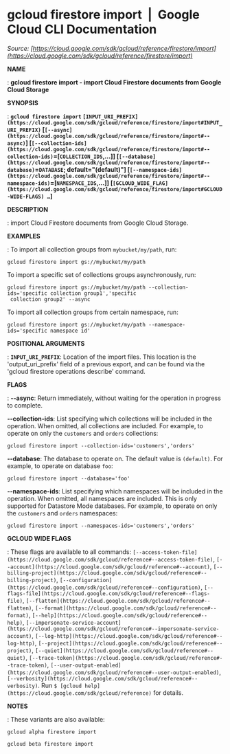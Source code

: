 # gcloud firestore import  |  Google Cloud CLI Documentation

*Source: [https://cloud.google.com/sdk/gcloud/reference/firestore/import](https://cloud.google.com/sdk/gcloud/reference/firestore/import)*

**NAME**

: **gcloud firestore import - import Cloud Firestore documents from Google Cloud Storage**

**SYNOPSIS**

: **`gcloud firestore import` `[INPUT_URI_PREFIX](https://cloud.google.com/sdk/gcloud/reference/firestore/import#INPUT_URI_PREFIX)` [`[--async](https://cloud.google.com/sdk/gcloud/reference/firestore/import#--async)`] [`[--collection-ids](https://cloud.google.com/sdk/gcloud/reference/firestore/import#--collection-ids)`=[`COLLECTION_IDS`,…]] [`[--database](https://cloud.google.com/sdk/gcloud/reference/firestore/import#--database)`=`DATABASE`; default="(default)"] [`[--namespace-ids](https://cloud.google.com/sdk/gcloud/reference/firestore/import#--namespace-ids)`=[`NAMESPACE_IDS`,…]] [`[GCLOUD_WIDE_FLAG](https://cloud.google.com/sdk/gcloud/reference/firestore/import#GCLOUD-WIDE-FLAGS) …`]**

**DESCRIPTION**

: import Cloud Firestore documents from Google Cloud Storage.

**EXAMPLES**

: To import all collection groups from `mybucket/my/path`, run:

```
gcloud firestore import gs://mybucket/my/path
```

To import a specific set of collections groups asynchronously, run:

```
gcloud firestore import gs://mybucket/my/path --collection-ids='specific collection group1','specific
 collection group2' --async
```

To import all collection groups from certain namespace, run:

```
gcloud firestore import gs://mybucket/my/path --namespace-ids='specific namespace id'
```

**POSITIONAL ARGUMENTS**

: **`INPUT_URI_PREFIX`**:
Location of the import files.
This location is the 'output_uri_prefix' field of a previous export, and can be
found via the 'gcloud firestore operations describe' command.

**FLAGS**

: **--async**:
Return immediately, without waiting for the operation in progress to complete.

**--collection-ids**:
List specifying which collections will be included in the operation. When
omitted, all collections are included.
For example, to operate on only the `customers` and
`orders` collections:

```
gcloud firestore import --collection-ids='customers','orders'
```

**--database**:
The database to operate on. The default value is `(default)`.
For example, to operate on database `foo`:

```
gcloud firestore import --database='foo'
```

**--namespace-ids**:
List specifying which namespaces will be included in the operation. When
omitted, all namespaces are included.
This is only supported for Datastore Mode databases.
For example, to operate on only the `customers` and
`orders` namespaces:

```
gcloud firestore import --namespaces-ids='customers','orders'
```

**GCLOUD WIDE FLAGS**

: These flags are available to all commands: `[--access-token-file](https://cloud.google.com/sdk/gcloud/reference#--access-token-file)`,
`[--account](https://cloud.google.com/sdk/gcloud/reference#--account)`, `[--billing-project](https://cloud.google.com/sdk/gcloud/reference#--billing-project)`,
`[--configuration](https://cloud.google.com/sdk/gcloud/reference#--configuration)`,
`[--flags-file](https://cloud.google.com/sdk/gcloud/reference#--flags-file)`,
`[--flatten](https://cloud.google.com/sdk/gcloud/reference#--flatten)`, `[--format](https://cloud.google.com/sdk/gcloud/reference#--format)`, `[--help](https://cloud.google.com/sdk/gcloud/reference#--help)`, `[--impersonate-service-account](https://cloud.google.com/sdk/gcloud/reference#--impersonate-service-account)`,
`[--log-http](https://cloud.google.com/sdk/gcloud/reference#--log-http)`,
`[--project](https://cloud.google.com/sdk/gcloud/reference#--project)`, `[--quiet](https://cloud.google.com/sdk/gcloud/reference#--quiet)`, `[--trace-token](https://cloud.google.com/sdk/gcloud/reference#--trace-token)`, `[--user-output-enabled](https://cloud.google.com/sdk/gcloud/reference#--user-output-enabled)`,
`[--verbosity](https://cloud.google.com/sdk/gcloud/reference#--verbosity)`.
Run `$ [gcloud help](https://cloud.google.com/sdk/gcloud/reference)` for details.

**NOTES**

: These variants are also available:

```
gcloud alpha firestore import
```

```
gcloud beta firestore import
```